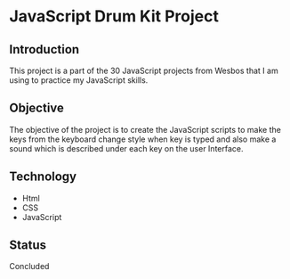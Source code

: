 # JavaScript Drum Kit Project

## Introduction
This project is a part of the 30 JavaScript projects from Wesbos that I am using to practice my JavaScript skills.

## Objective
The objective of the project is to create the JavaScript scripts to make the keys from the keyboard change style when key is typed and also make a sound which is described under each key on the user Interface.

## Technology
- Html
- CSS
- JavaScript

## Status
Concluded

